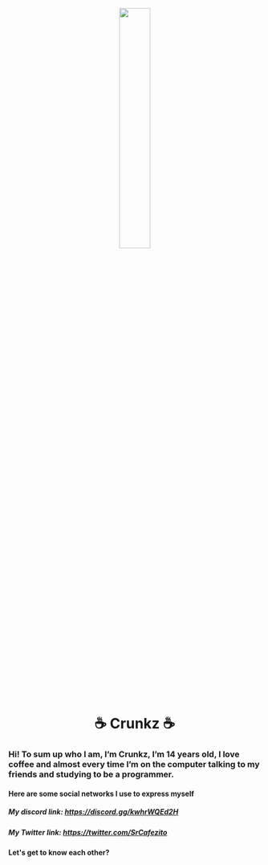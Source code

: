<p align="center">
<img width="35%" src="https://imgur.com/UF7jB9w.png">
<br>


<h1 align="center">☕ Crunkz ☕</h1>

### Hi! To sum up who I am, I’m Crunkz, I’m 14 years old, I love coffee and almost every time I’m on the computer talking to my friends and studying to be a programmer.

#### Here are some social networks I use to express myself

##### My discord link: https://discord.gg/kwhrWQEd2H
##### My Twitter link: https://twitter.com/SrCafezito

#### Let's get to know each other?

